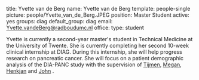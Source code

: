 title: Yvette van de Berg
name: Yvette van de Berg
template: people-single
picture: people/Yvette_van_de_Berg.JPEG
position: Master Student
active: yes
groups: diag
default_group: diag
email: Yvette.vandeBerg@radboudumc.nl
office: 
type: student

Yvette is currently a second-year master's student in Technical Medicine at the University of Twente. She is currently completing her second 10-week clinical internship at DIAG. During this internship, she will help progress research on pancreatic cancer. She will focus on a patient demographic analysis of the DIA-PANC study with the supervision of [Tijmen](https://www.diagnijmegen.nl/people/tijmen-de-haas/), [Megan](https://www.diagnijmegen.nl/people/megan-schuurmans/), [Henkjan](https://www.diagnijmegen.nl/people/henkjan-huisman/) and [John](https://www.radboudumc.nl/personen/john-hermans) .
